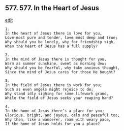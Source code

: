 
## 577.  577. In the Heart of Jesus
[edit](https://docs.google.com/document/d/1d5AptUA8CdeWsdpbJUPwR3nenF46SKc6/edit?mode=html)






    1.
    In the heart of Jesus there is love for you,
    Love most pure and tender, love most deep and true;
    Why should you be lonely, why for friendship sigh,
    When the heart of Jesus has a full supply?

    2.
    In the mind of Jesus there is thought for you,
    Warm as summer sunshine, sweet as morning dew;
    Why should you be fearful, why take anxious thought,
    Since the mind of Jesus cares for those He bought?

    3.
    In the field of Jesus there is work for you;
    Such as even angels might rejoice to do;
    Why stand idly sighing for some lifework grand,
    While the field of Jesus seeks your reaping hand?

    4.
    In the home of Jesus there’s a place for you;
    Glorious, bright, and joyous, calm and peaceful too;
    Why then, like a wanderer, roam with weary pace,
    If the home of Jesus holds for you a place?
